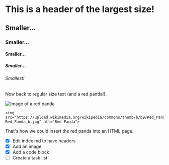 # This is a header of the largest size!
## Smaller...
### Smaller...
#### Smaller...
##### Smaller...
###### Smallest!

Now back to regular size text (and a red panda!).

![Image of a red panda](https://upload.wikimedia.org/wikipedia/commons/thumb/b/b9/Red_Panda_b.jpg/320px-Red_Panda_b.jpg)

```
<img src="https://upload.wikimedia.org/wikipedia/commons/thumb/b/b9/Red_Panda_b.jpg/320px-Red_Panda_b.jpg" alt="Red Panda">
```

That's how we could insert the red panda into an HTML page.

- [x] Edit index.md to have headers
- [x] Add an image
- [x] Add a code block
- [ ] Create a task list
